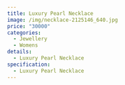 ```yaml
---
title: Luxury Pearl Necklace
image: /img/necklace-2125146_640.jpg
price: "30000"
categories:
  - Jewellery
  - Womens
details:
  - Luxury Pearl Necklace
specification:
  - Luxury Pearl Necklace
---
```

